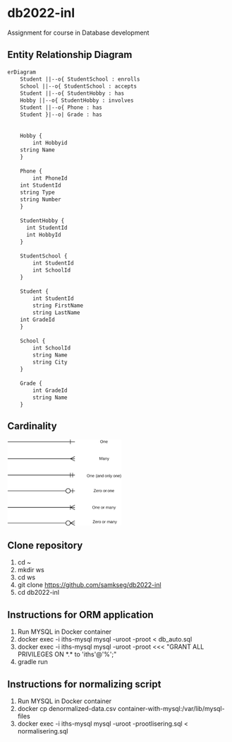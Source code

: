 # db2022-inl
Assignment for course in Database development

## Entity Relationship Diagram

```mermaid
erDiagram
    Student ||--o{ StudentSchool : enrolls
    School ||--o{ StudentSchool : accepts
    Student ||--o{ StudentHobby : has
    Hobby ||--o{ StudentHobby : involves
    Student ||--o{ Phone : has
    Student }|--o| Grade : has
       

    Hobby {
    	int Hobbyid
	string Name
    }

    Phone {
    	int PhoneId
	int StudentId
	string Type
	string Number
    }

    StudentHobby {
	  int StudentId
	  int HobbyId 
    }

    StudentSchool {
        int StudentId
        int SchoolId
    }

    Student {
        int StudentId
        string FirstName
        string LastName
	int GradeId
    }

    School {
        int SchoolId
        string Name
        string City
    }

    Grade {
        int GradeId
        string Name
    }
```

## Cardinality

![Cardinality](cardinality-1.png)

## Clone repository
1. cd ~
2. mkdir ws
3. cd ws
4. git clone https://github.com/samkseg/db2022-inl
5. cd db2022-inl

## Instructions for ORM application
1. Run MYSQL in Docker container
2. docker exec -i iths-mysql mysql -uroot -proot < db_auto.sql
3. docker exec -i iths-mysql mysql -uroot -proot <<< "GRANT ALL PRIVILEGES ON \*.\* to 'iths'@'%';"
4. gradle run

## Instructions for normalizing script
1. Run MYSQL in Docker container
2. docker cp denormalized-data.csv container-with-mysql:/var/lib/mysql-files
3. docker exec -i iths-mysql mysql -uroot -prootlisering.sql < normalisering.sql
